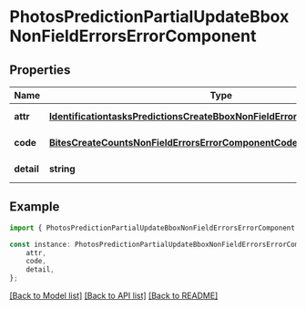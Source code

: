 # PhotosPredictionPartialUpdateBboxNonFieldErrorsErrorComponent


## Properties

Name | Type | Description | Notes
------------ | ------------- | ------------- | -------------
**attr** | [**IdentificationtasksPredictionsCreateBboxNonFieldErrorsErrorComponentAttr**](IdentificationtasksPredictionsCreateBboxNonFieldErrorsErrorComponentAttr.md) |  | [default to undefined]
**code** | [**BitesCreateCountsNonFieldErrorsErrorComponentCode**](BitesCreateCountsNonFieldErrorsErrorComponentCode.md) |  | [default to undefined]
**detail** | **string** |  | [default to undefined]

## Example

```typescript
import { PhotosPredictionPartialUpdateBboxNonFieldErrorsErrorComponent } from 'mosquito-alert';

const instance: PhotosPredictionPartialUpdateBboxNonFieldErrorsErrorComponent = {
    attr,
    code,
    detail,
};
```

[[Back to Model list]](../README.md#documentation-for-models) [[Back to API list]](../README.md#documentation-for-api-endpoints) [[Back to README]](../README.md)
